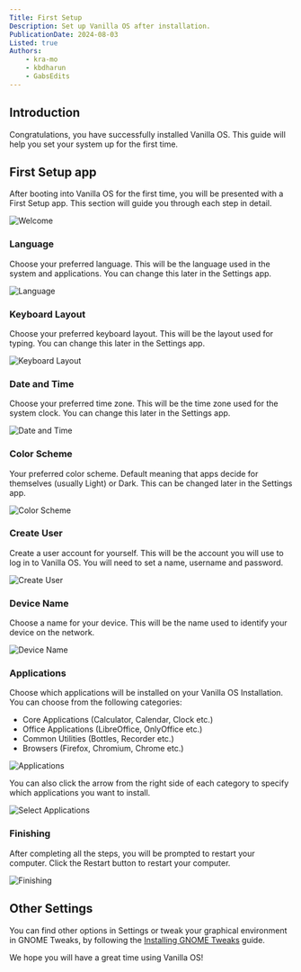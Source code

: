 ```yaml
---
Title: First Setup
Description: Set up Vanilla OS after installation.
PublicationDate: 2024-08-03
Listed: true
Authors:
    - kra-mo
    - kbdharun
    - GabsEdits
---
```



## Introduction

Congratulations, you have successfully installed Vanilla OS.
This guide will help you set your system up for the first time.

## First Setup app

After booting into Vanilla OS for the first time, you will be presented with a First Setup app. This section will guide you through each step in detail.

![Welcome](https://raw.githubusercontent.com/Vanilla-OS/handbook/main/assets/uploads/First_Setup/first-setup-welcome.webp)

### Language

Choose your preferred language. This will be the language used in the system and applications. You can change this later in the Settings app.

![Language](https://raw.githubusercontent.com/Vanilla-OS/handbook/main/assets/uploads/First_Setup/first-setup-languages.webp)

### Keyboard Layout

Choose your preferred keyboard layout. This will be the layout used for typing. You can change this later in the Settings app.

![Keyboard Layout](https://raw.githubusercontent.com/Vanilla-OS/handbook/main/assets/uploads/First_Setup/first-setup-keyboard-layout.webp)

### Date and Time

Choose your preferred time zone. This will be the time zone used for the system clock. You can change this later in the Settings app.

![Date and Time](https://raw.githubusercontent.com/Vanilla-OS/handbook/main/assets/uploads/First_Setup/first-setup-date-time.webp)

### Color Scheme

Your preferred color scheme. Default meaning that apps decide for themselves (usually Light) or Dark. This can be changed later in the Settings app.

![Color Scheme](https://raw.githubusercontent.com/Vanilla-OS/handbook/main/assets/uploads/First_Setup/first-setup-color-scheme.webp)

### Create User

Create a user account for yourself. This will be the account you will use to log in to Vanilla OS. You will need to set a name, username and password.

![Create User](https://raw.githubusercontent.com/Vanilla-OS/handbook/main/assets/uploads/First_Setup/first-setup-create-user.webp)

### Device Name

Choose a name for your device. This will be the name used to identify your device on the network.

![Device Name](https://raw.githubusercontent.com/Vanilla-OS/handbook/main/assets/uploads/First_Setup/first-setup-device-name.webp)

### Applications

Choose which applications will be installed on your Vanilla OS Installation. You can choose from the following categories:

- Core Applications (Calculator, Calendar, Clock etc.)
- Office Applications (LibreOffice, OnlyOffice etc.)
- Common Utilities (Bottles, Recorder etc.)
- Browsers (Firefox, Chromium, Chrome etc.)

![Applications](https://raw.githubusercontent.com/Vanilla-OS/handbook/main/assets/uploads/First_Setup/first-setup-applications.webp)

You can also click the arrow from the right side of each category to specify which applications you want to install.

![Select Applications](https://raw.githubusercontent.com/Vanilla-OS/handbook/main/assets/uploads/First_Setup/first-setup-applications-browsers-select.webp)

### Finishing

After completing all the steps, you will be prompted to restart your computer. Click the Restart button to restart your computer.

![Finishing](https://raw.githubusercontent.com/Vanilla-OS/handbook/main/assets/uploads/First_Setup/first-setup-finish.webp)

## Other Settings

You can find other options in Settings or tweak your graphical environment in GNOME Tweaks, by following the [Installing GNOME Tweaks](https://docs.vanillaos.org/handbook/en/install-gnome-tweaks) guide.

We hope you will have a great time using Vanilla OS!
